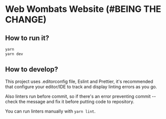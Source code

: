 # Web Wombats Website (#BEING THE CHANGE)

## How to run it?

```bash
yarn
yarn dev
```

## How to develop?

This project uses .editorconfig file, Eslint and Prettier, it's recommended that configure your editor/IDE to track and
display linting errors as you go.

Also linters run before commit, so if there's an error preventing commit -- check the message and fix it before putting
code to repository.

You can run linters manually with `yarn lint`.
